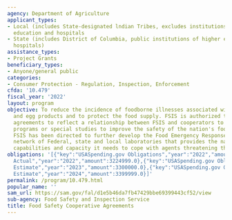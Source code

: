```yaml
---
agency: Department of Agriculture
applicant_types:
- Local (includes State-designated lndian Tribes, excludes institutions of higher
  education and hospitals
- State (includes District of Columbia, public institutions of higher education and
  hospitals)
assistance_types:
- Project Grants
beneficiary_types:
- Anyone/general public
categories:
- Consumer Protection - Regulation, Inspection, Enforcement
cfda: '10.479'
fiscal_year: '2022'
layout: program
objective: To reduce the incidence of foodborne illnesses associated with meat, poultry,
  and egg products and to protect the food supply. FSIS is authorized to use cooperative
  agreements to reflect a relationship between FSIS and cooperators to carry out educational
  programs or special studies to improve the safety of the nation's food supply.  Also,
  FSIS has been directed to further develop the Food Emergency Response Network, a
  network of Federal, state and local laboratories that provides the nation the analytic
  capabilities and capacity it needs to cope with agents threatening the food supply.
obligations: '[{"key":"USASpending.gov Obligations","year":"2022","amount":3224999.0},{"key":"SAM.gov
  Actual","year":"2022","amount":3224999.0},{"key":"USASpending.gov Obligations","year":"2023","amount":130000.0},{"key":"SAM.gov
  Estimate","year":"2023","amount":3300000.0},{"key":"USASpending.gov Obligations","year":"2024","amount":0.0},{"key":"SAM.gov
  Estimate","year":"2024","amount":3399999.0}]'
permalink: /program/10.479.html
popular_name: ''
sam_url: https://sam.gov/fal/d1e5b46da7fb47429bbe69399443cf52/view
sub-agency: Food Safety and Inspection Service
title: Food Safety Cooperative Agreements
---
```

